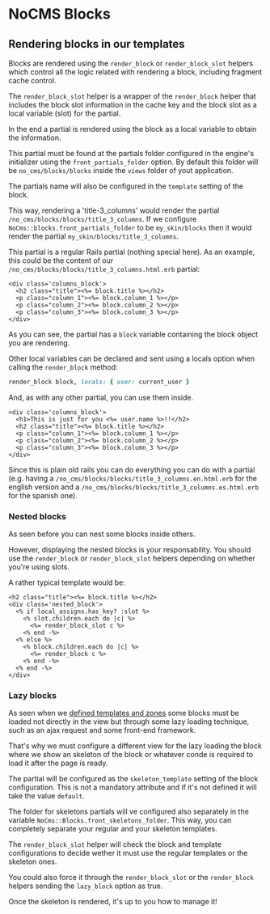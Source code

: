 # NoCMS Blocks

## Rendering blocks in our templates

Blocks are rendered using the `render_block` or `render_block_slot` helpers
which control all the logic related with rendering a block, including fragment
cache control.

The `render_block_slot` helper is a wrapper of the `render_block` helper that
includes the block slot information in the cache key and the block slot as a
local variable (slot) for the partial.

In the end a partial is rendered using the block as a local variable to obtain
the information.

This partial must be found at the partials folder configured in the engine's
initializer using the `front_partials_folder` option. By default this folder will
be `no_cms/blocks/blocks` inside the `views` folder of yout application.

The partials name will also be configured in the `template` setting of the
block.

This way, rendering a 'title-3_columns' would render the partial
`/no_cms/blocks/blocks/title_3_columns`. If we configure
`NoCms::blocks.front_partials_folder` to be `my_skin/blocks` then it would
render the partial `my_skin/blocks/title_3_columns`.

This partial is a regular Rails partial (nothing special here). As an example,
this could be the content of our
`/no_cms/blocks/blocks/title_3_columns.html.erb` partial:

```erb
<div class='columns_block'>
  <h2 class="title"><%= block.title %></h2>
  <p class="column_1"><%= block.column_1 %></p>
  <p class="column_2"><%= block.column_2 %></p>
  <p class="column_3"><%= block.column_3 %></p>
</div>
```

As you can see, the partial has a `block` variable containing the block object
you are rendering.

Other local variables can be declared and sent using a locals option when
calling the `render_block` method:

```ruby
render_block block, locals: { user: current_user }
```

And, as with any other partial, you can use them inside.

```erb
<div class='columns_block'>
  <h1>This is just for you <%= user.name %>!!</h2>
  <h2 class="title"><%= block.title %></h2>
  <p class="column_1"><%= block.column_1 %></p>
  <p class="column_2"><%= block.column_2 %></p>
  <p class="column_3"><%= block.column_3 %></p>
</div>
```


Since this is plain old rails you can do everything you can do with a partial
(e.g. having a `/no_cms/blocks/blocks/title_3_columns.en.html.erb` for the
english version and a `/no_cms/blocks/blocks/title_3_columns.es.html.erb` for
the spanish one).


### Nested blocks

As seen before you can nest some blocks inside others.

However, displaying the nested blocks is your responsability. You should use the
`render_block` or `render_block_slot` helpers depending on whether you're using
slots.

A rather typical template would be:

```erb
<h2 class="title"><%= block.title %></h2>
<div class='nested_block'>
  <% if local_assigns.has_key? :slot %>
    <% slot.children.each do |c| %>
      <%= render_block_slot c %>
    <% end -%>
  <% else %>
    <% block.children.each do |c| %>
      <%= render_block c %>
    <% end -%>
  <% end -%>
</div>
```

### Lazy blocks

As seen when we [defined templates and zones](./doc/templates.md) some blocks
must be loaded not directly in the view but through some lazy loading technique,
such as an ajax request and some front-end framework.

That's why we must configure a different view for the lazy loading the block
where we show an skeleton of the block or whatever conde is required to load it
after the page is ready.

The partial will be configured as the `skeleton_template` setting of the block
configuration. This is not a mandatory attribute and if it's not defined it will
take the value `default`.

The folder for skeletons partials will ve configured also separately in the
variable `NoCms::Blocks.front_skeletons_folder`. This way, you can completely
separate your regular and your skeleton templates.

The `render_block_slot` helper will check the block and template configurations
to decide wether it must use the regular templates or the skeleton ones.

You could also force it through the `render_block_slot` or the `render_block`
helpers sending the `lazy_block` option as true.

Once the skeleton is rendered, it's up to you how to manage it!
